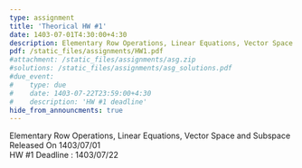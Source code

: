 ```yaml
---
type: assignment
title: 'Theorical HW #1'
date: 1403-07-01T4:30:00+4:30
description: Elementary Row Operations, Linear Equations, Vector Space and Subspace
pdf: /static_files/assignments/HW1.pdf
#attachment: /static_files/assignments/asg.zip
#solutions: /static_files/assignments/asg_solutions.pdf
#due_event: 
#    type: due
#    date: 1403-07-22T23:59:00+4:30
#    description: 'HW #1 deadline'
hide_from_announcments: true
---
```

Elementary Row Operations, Linear Equations, Vector Space and Subspace<br>
Released On 1403/07/01<br>
HW #1 Deadline : 1403/07/22 
